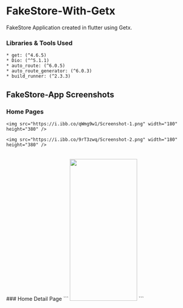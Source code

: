 # FakeStore-With-Getx

FakeStore Application created in flutter using Getx.

### Libraries & Tools Used

```
* get: (^4.6.5)
* Dio: (^^5.1.1)
* auto_route: (^6.0.5)
* auto_route_generator: (^6.0.3)
* build_runner: (^2.3.3)
```

 ## FakeStore-App Screenshots
 ### Home Pages
 
 ```
 <img src="https://i.ibb.co/qWmg9w1/Screenshot-1.png" width="180" height="380" />
 ```
 
 ```
 <img src="https://i.ibb.co/9rT3zwq/Screenshot-2.png" width="180" height="380" />
 ```
 <br />
 ### Home Detail Page
 ```
 <img src="https://i.ibb.co/hKcf3T2/Screenshot-4.png" width="180" height="380" />
 ```
 <br />
